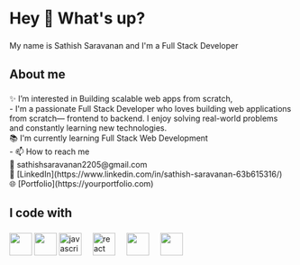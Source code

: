 <h1 align="left">Hey 👋 What's up?</h1>

###

<p align="left">My name is Sathish Saravanan and I'm a Full Stack Developer</p>

###

<h2 align="left">About me</h2>

###

<p align="left">✨ I’m interested in Building scalable web apps from scratch, <br>- I'm a passionate Full Stack Developer who loves building web applications from scratch—      frontend to backend. I enjoy solving real-world problems and constantly learning new technologies. <br>📚 I'm currently learning Full Stack Web Development <br>
  - 📫 How to reach me <br>
📧 sathishsaravanan2205@gmail.com  <br>
🔗 [LinkedIn](https://www.linkedin.com/in/sathish-saravanan-63b615316/)  <br>
🌐 [Portfolio](https://yourportfolio.com)
</p>

###

<h2 align="left">I code with</h2>

###

<div align="left">
  <img src="https://cdn.jsdelivr.net/gh/devicons/devicon@latest/icons/html5/html5-original.svg" height="40" />
  <img src="https://cdn.jsdelivr.net/gh/devicons/devicon@latest/icons/css3/css3-original.svg" height="40" />
  <img src="https://cdn.jsdelivr.net/gh/devicons/devicon/icons/javascript/javascript-original.svg" height="40" alt="javascript logo"  />
  <img width="12" />
  <img src="https://cdn.jsdelivr.net/gh/devicons/devicon/icons/react/react-original.svg" height="40" alt="react logo"  />
  <img width="12" />
  <img src="https://cdn.jsdelivr.net/gh/devicons/devicon@latest/icons/java/java-original.svg" height="40"/>
  <img width="12" />
  <img src="https://cdn.jsdelivr.net/gh/devicons/devicon@latest/icons/mysql/mysql-original-wordmark.svg" height="40"/>
</div>

###






<!---
Sathish2205/Sathish2205 is a ✨ special ✨ repository because its `README.md` (this file) appears on your GitHub profile.
You can click the Preview link to take a look at your changes.
--->
